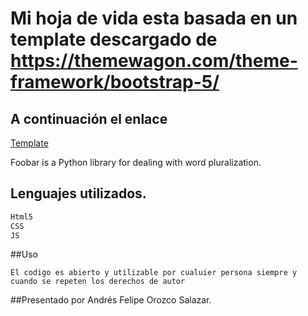 # Mi hoja de vida esta basada en un template descargado de https://themewagon.com/theme-framework/bootstrap-5/

## A continuación el enlace
[Template](https://themewagon.com/theme-framework/bootstrap-5/)

Foobar is a Python library for dealing with word pluralization.

## Lenguajes utilizados.

```bash
Html5
CSS
JS
```

##Uso

```
El codigo es abierto y utilizable por cualuier persona siempre y cuando se repeten los derechos de autor

```

##Presentado por Andrés Felipe Orozco Salazar.